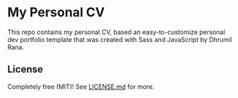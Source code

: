 # My Personal CV

This repo contains my personal CV, based an easy-to-customize personal dev portfolio template that was created with Sass and JavaScript by Dhrumil Rana.

## License

Completely free (MIT)! See [LICENSE.md](LICENSE.md) for more.
